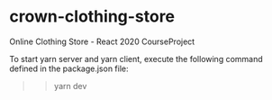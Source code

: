# crown-clothing-store

Online Clothing Store - React 2020 CourseProject

To start yarn server and yarn client, execute the following command defined in the package.json file:
>> yarn dev
